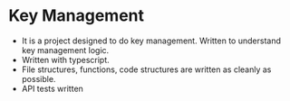 # Key Management

- It is a project designed to do key management. Written to understand key management logic. 
- Written with typescript.
- File structures, functions, code structures are written as cleanly as possible.
- API tests written
